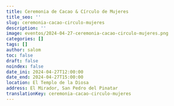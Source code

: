 ```yaml
---
title: Ceremonia de Cacao & Círculo de Mujeres
title_seo: ''
slug: ceremonia-cacao-circulo-mujeres
description: ''
image: eventos/2024-04-27-ceremonia-cacao-circulo-mujeres.png
categories: []
tags: []
author: salom
toc: false
draft: false
noindex: false
date_ini: 2024-04-27T12:00:00
date_end: 2024-04-27T15:00:00
location: El Templo de la Diosa
address: El Mirador, San Pedro del Pinatar
translationKey: ceremonia-cacao-circulo-mujeres
---
```

